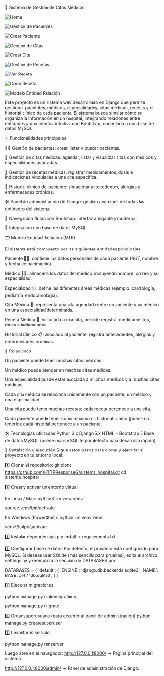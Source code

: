 🏥 Sistema de Gestión de Citas Médicas

![Home](assets/home.png)

![Gestión de Pacientes](assets/listadoPacientes.png)

![Crear Paciente](assets/crearPaciente.png)

![Gestión de Citas](assets/citasMedicas.png)

![Crear Cita](assets/crearCita.png)

![Gestión de Recetas](assets/recetasMedicas.png)

![Ver Receta](assets/verReceta.png)

![Crear Receta](assets/crearReceta.png)

![Modelo Entidad Relación](assets/MER.png)

Este proyecto es un sistema web desarrollado en Django que permite gestionar pacientes, médicos, especialidades, citas médicas, recetas y el historial clínico de cada paciente.
El sistema busca simular cómo se organiza la información en un hospital, integrando relaciones entre entidades y una interfaz intuitiva con Bootstrap, conectada a una base de datos MySQL.

✨ Funcionalidades principales

👨‍⚕️ Gestión de pacientes: crear, listar y buscar pacientes.

📅 Gestión de citas médicas: agendar, listar y visualizar citas con médicos y especialidades asociadas.

💊 Gestión de recetas médicas: registrar medicamentos, dosis e indicaciones vinculadas a una cita específica.

📝 Historial clínico del paciente: almacenar antecedentes, alergias y enfermedades crónicas.

🛠️ Panel de administración de Django: gestión avanzada de todas las entidades del sistema.

🔗 Navegación fluida con Bootstrap: interfaz amigable y moderna.

💾 Integración con base de datos MySQL.


🗂️ Modelo Entidad-Relación (MER)

El sistema está compuesto por las siguientes entidades principales:

Paciente 🧑‍⚕️: contiene los datos personales de cada paciente (RUT, nombre y fecha de nacimiento).

Médico 👨‍⚕️: almacena los datos del médico, incluyendo nombre, correo y su especialidad.

Especialidad 🩺: define las diferentes áreas médicas (ejemplo: cardiología, pediatría, endocrinología).

Cita Médica 📅: representa una cita agendada entre un paciente y un médico en una especialidad determinada.

Receta Médica 💊: vinculada a una cita, permite registrar medicamentos, dosis e indicaciones.

Historial Clínico 📋: asociado al paciente, registra antecedentes, alergias y enfermedades crónicas.


🔗 Relaciones

Un paciente puede tener muchas citas médicas.

Un médico puede atender en muchas citas médicas.

Una especialidad puede estar asociada a muchos médicos y a muchas citas médicas.

Cada cita médica se relaciona únicamente con un paciente, un médico y una especialidad.

Una cita puede tener muchas recetas; cada receta pertenece a una cita.

Cada paciente puede tener como máximo un historial clínico (puede no tenerlo); cada historial pertenece a un paciente.


🛠️ Tecnologías utilizadas
Python 3.x
Django 5.x
HTML + Bootstrap 5
Base de datos MySQL (puede usarse SQLite por defecto para desarrollo rápido)

🚀 Instalación y ejecución
Sigue estos pasos para clonar y ejecutar el proyecto en tu entorno local:

1️⃣ Clonar el repositorio:
git clone https://github.com/HTTPResponseG/sistema_hospital.git
cd sistema_hospital

2️⃣ Crear y activar un entorno virtual

En Linux / Mac:
python3 -m venv venv

source venv/bin/activate

En Windows (PowerShell):
python -m venv venv

venv\Scripts\activate

3️⃣ Instalar dependencias
pip install -r requirements.txt

4️⃣ Configurar base de datos
Por defecto, el proyecto está configurado para MySQL.
Si deseas usar SQLite (más sencillo para pruebas), edita el archivo settings.py y reemplaza la sección de DATABASES por:

DATABASES = {
    'default': {
        'ENGINE': 'django.db.backends.sqlite3',
        'NAME': BASE_DIR / 'db.sqlite3',
    }
}

5️⃣ Ejecutar migraciones

python manage.py makemigrations

python manage.py migrate

6️⃣ Crear superusuario (para acceder al panel de administración)
python manage.py createsuperuser

7️⃣ Levantar el servidor

python manage.py runserver

Luego abre en el navegador:
http://127.0.0.1:8000/
 → Página principal del sistema.

http://127.0.0.1:8000/admin/
 → Panel de administración de Django.


